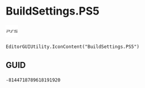 # BuildSettings.PS5
![](/img/BuildSettings.PS5.png)

``` CSharp
EditorGUIUtility.IconContent("BuildSettings.PS5")
```
## GUID
```
-8144718789618191920
```

